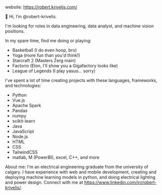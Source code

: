 website: https://robert.krivelis.com/

👋 Hi, I’m @robert-krivelis. 

I'm looking for roles in data engineering, data analyst, and machine vision positions.

In my spare time, find me doing or playing:
- Basketball (I do even hoop, bro) 
- Yoga (more fun than you'd think!)
- Starcraft 2 (Masters Zerg main)
- Factorio (Elon, I'll show you a Gigafactory looks like)
- League of Legends (I play yasuo... sorry)


I've spent a lot of time creating projects with these languages, frameworks, and technologies:
- Python
- Vue.js
- Apache Spark
- Pandas
- numpy
- scikit-learn
- Java
- JavaScript
- Node.js
- HTML
- CSS
- TailwindCSS
- matlab, M (PowerBI), excel, C++, and more 


About me:
I'm an electrical engineering graduate from the university of calgary. I have experience with web and mobile development, creating and deploying machine learning models in python, and doing electrical lighting and power design. Connect with me at https://www.linkedin.com/in/robert-krivelis/.
